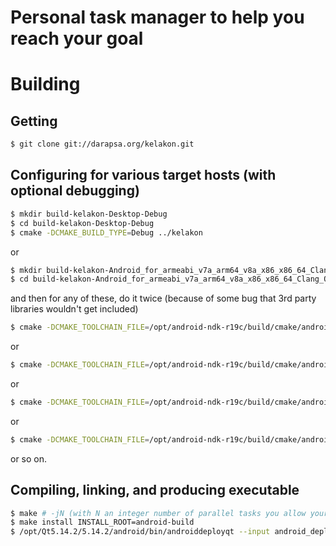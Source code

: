 # Personal task manager to help you reach your goal

# Building

## Getting

```sh
$ git clone git://darapsa.org/kelakon.git
```

## Configuring for various target hosts (with optional debugging)

```sh
$ mkdir build-kelakon-Desktop-Debug
$ cd build-kelakon-Desktop-Debug
$ cmake -DCMAKE_BUILD_TYPE=Debug ../kelakon
```

or

```sh
$ mkdir build-kelakon-Android_for_armeabi_v7a_arm64_v8a_x86_x86_64_Clang_Qt_5_14_2_for_Android-Debug
$ cd build-kelakon-Android_for_armeabi_v7a_arm64_v8a_x86_x86_64_Clang_Qt_5_14_2_for_Android-Debug
```

and then for any of these, do it twice (because of some bug that 3rd party libraries wouldn't get included)

```sh
$ cmake -DCMAKE_TOOLCHAIN_FILE=/opt/android-ndk-r19c/build/cmake/android.toolchain.cmake -DCMAKE_FIND_ROOT_PATH=/opt/Qt5.14.2/5.14.2/android -DANDROID_NATIVE_API_LEVEL=21 -DANDROID_ABI=arm64-v8a -DANDROID_SDK=/opt/android-sdk-update-manager -DCMAKE_PREFIX_PATH=/opt/Qt5.14.2/5.14.2/android -DCMAKE_BUILD_TYPE=Debug ../kelakon
```

or

```sh
$ cmake -DCMAKE_TOOLCHAIN_FILE=/opt/android-ndk-r19c/build/cmake/android.toolchain.cmake -DCMAKE_FIND_ROOT_PATH=/opt/Qt5.14.2/5.14.2/android -DANDROID_NATIVE_API_LEVEL=21 -DANDROID_ABI=armeabi-v7a -DANDROID_SDK=/opt/android-sdk-update-manager -DCMAKE_PREFIX_PATH=/opt/Qt5.14.2/5.14.2/android -DCMAKE_BUILD_TYPE=Debug ../kelakon
```

or

```sh
$ cmake -DCMAKE_TOOLCHAIN_FILE=/opt/android-ndk-r19c/build/cmake/android.toolchain.cmake -DCMAKE_FIND_ROOT_PATH=/opt/Qt5.14.2/5.14.2/android -DANDROID_NATIVE_API_LEVEL=21 -DANDROID_ABI=x86 -DANDROID_SDK=/opt/android-sdk-update-manager -DCMAKE_PREFIX_PATH=/opt/Qt5.14.2/5.14.2/android -DCMAKE_BUILD_TYPE=Debug ../kelakon
```

or

```sh
$ cmake -DCMAKE_TOOLCHAIN_FILE=/opt/android-ndk-r19c/build/cmake/android.toolchain.cmake -DCMAKE_FIND_ROOT_PATH=/opt/Qt5.14.2/5.14.2/android -DANDROID_NATIVE_API_LEVEL=21 -DANDROID_ABI=x86_64 -DANDROID_SDK=/opt/android-sdk-update-manager -DCMAKE_PREFIX_PATH=/opt/Qt5.14.2/5.14.2/android -DCMAKE_BUILD_TYPE=Debug ../kelakon
```

or so on.

## Compiling, linking, and producing executable

```sh
$ make # -jN (with N an integer number of parallel tasks you allow your computer to run for compiling this)
$ make install INSTALL_ROOT=android-build
$ /opt/Qt5.14.2/5.14.2/android/bin/androiddeployqt --input android_deployment_settings.json --output android-build --android-platform android-24
```
